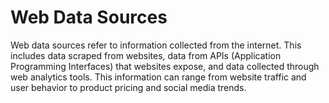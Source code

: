 # Web Data Sources

Web data sources refer to information collected from the internet. This includes data scraped from websites, data from APIs (Application Programming Interfaces) that websites expose, and data collected through web analytics tools. This information can range from website traffic and user behavior to product pricing and social media trends.